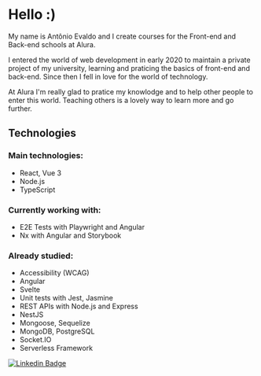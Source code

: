 # Hello :)

My name is Antônio Evaldo and I create courses for the Front-end and Back-end schools at Alura.

I entered the world of web development in early 2020 to maintain a private project of my university, learning and praticing the basics of front-end and back-end. Since then I fell in love for the world of technology.

At Alura I'm really glad to pratice my knowlodge and to help other people to enter this world. Teaching others is a lovely way to learn more and go further.

## Technologies

### Main technologies:

- React, Vue 3
- Node.js
- TypeScript

### Currently working with:

- E2E Tests with Playwright and Angular
- Nx with Angular and Storybook

### Already studied:

- Accessibility (WCAG)
- Angular
- Svelte
- Unit tests with Jest, Jasmine
- REST APIs with Node.js and Express
- NestJS
- Mongoose, Sequelize
- MongoDB, PostgreSQL
- Socket.IO
- Serverless Framework

[![Linkedin Badge](https://img.shields.io/badge/LinkedIn-blue?logo=Linkedin&logoColor=white)](https://www.linkedin.com/in/antonio-evaldo/)

